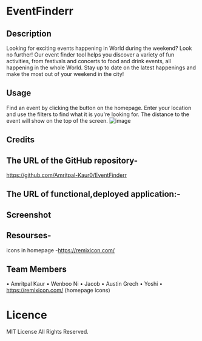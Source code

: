 # EventFinderr

## Description

Looking for exciting events happening in World during the weekend? Look no further! Our event finder tool helps you discover a variety of fun activities, from festivals and concerts to food and drink events, all happening in the whole World. Stay up to date on the latest happenings and make the most out of your weekend in the city!

## Usage
Find an event by clicking the button on the homepage. Enter your location and use the filters to find what it is you're looking for. The distance to the event will show on the top of the screen.
![image](https://user-images.githubusercontent.com/120323086/233502349-4a169fdc-f269-4a90-93a2-050f9ded4434.png)


## Credits

## The URL of the GitHub repository-

https://github.com/Amritpal-Kaur0/EventFinderr

## The URL of functional,deployed application:-


## Screenshot

## Resourses-

icons in homepage -https://remixicon.com/

## Team Members

• Amritpal Kaur
• Wenboo Ni
• Jacob
• Austin Grech
• Yoshi
• https://remixicon.com/ (homepage icons)

# Licence

MIT License
All Rights Reserved.
